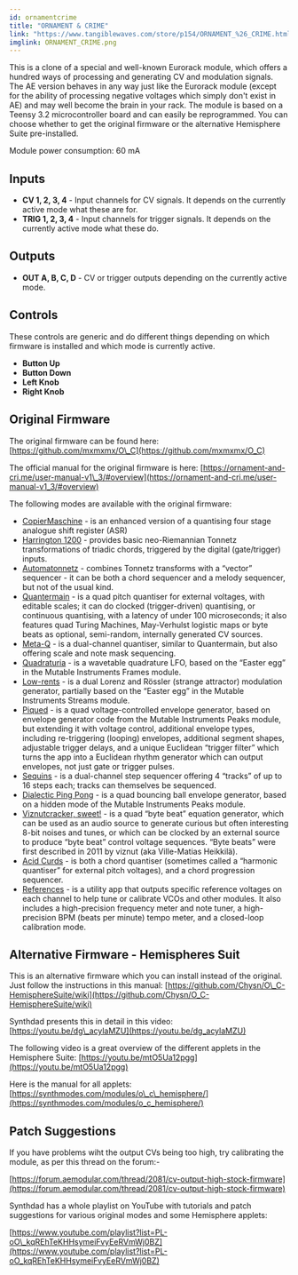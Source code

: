```yaml
---
id: ornamentcrime
title: "ORNAMENT & CRIME"
link: "https://www.tangiblewaves.com/store/p154/ORNAMENT_%26_CRIME.html"
imglink: ORNAMENT_CRIME.png
---
```





This is a clone of a special and well-known Eurorack module, which offers a hundred ways of processing and generating CV and modulation signals. The AE version behaves in any way just like the Eurorack module (except for the ability of processing negative voltages which simply don't exist in AE) and may well become the brain in your rack. The module is based on a Teensy 3.2 microcontroller board and can easily be reprogrammed. You can choose whether to get the original firmware or the alternative Hemisphere Suite pre-installed.

Module power consumption: 60 mA



## Inputs

*   **CV 1, 2, 3, 4** - Input channels for CV signals. It depends on the currently active mode what these are for.
*   **TRIG 1, 2, 3, 4** - Input channels for trigger signals. It depends on the currently active mode what these do.

## Outputs

*   **OUT A, B, C, D** - CV or trigger outputs depending on the currently active mode.

## Controls

These controls are generic and do different things depending on which firmware is installed and which mode is currently active.

*   **Button Up**
*   **Button Down**
*   **Left Knob**
*   **Right Knob**

## Original Firmware

The original firmware can be found here: [https://github.com/mxmxmx/O\_C](https://github.com/mxmxmx/O_C)

The official manual for the original firmware is here: [https://ornament-and-cri.me/user-manual-v1\_3/#overview](https://ornament-and-cri.me/user-manual-v1_3/#overview)

The following modes are available with the original firmware:

*   [CopierMaschine](https://ornament-and-cri.me/user-manual-v1_3/#anchor-copiermaschine) - is an enhanced version of a quantising four stage analogue shift register (ASR)
*   [Harrington 1200](https://ornament-and-cri.me/user-manual-v1_3/#anchor-harrington-1200) - provides basic neo-Riemannian Tonnetz transformations of triadic chords, triggered by the digital (gate/trigger) inputs.
*   [Automatonnetz](https://ornament-and-cri.me/user-manual-v1_3/#anchor-automatonnetz) - combines Tonnetz transforms with a “vector” sequencer - it can be both a chord sequencer and a melody sequencer, but not of the usual kind.
*   [Quantermain](https://ornament-and-cri.me/user-manual-v1_3/#anchor-quantermain) - is a quad pitch quantiser for external voltages, with editable scales; it can do clocked (trigger-driven) quantising, or continuous quantising, with a latency of under 100 microseconds; it also features quad Turing Machines, May-Verhulst logistic maps or byte beats as optional, semi-random, internally generated CV sources.
*   [Meta-Q](https://ornament-and-cri.me/user-manual-v1_3/#anchor-meta-q) - is a dual-channel quantiser, similar to Quantermain, but also offering scale and note mask sequencing.
*   [Quadraturia](https://ornament-and-cri.me/user-manual-v1_3/#anchor-quadraturia) - is a wavetable quadrature LFO, based on the “Easter egg” in the Mutable Instruments Frames module.
*   [Low-rents](https://ornament-and-cri.me/user-manual-v1_3/#anchor-low-rents) - is a dual Lorenz and Rössler (strange attractor) modulation generator, partially based on the “Easter egg” in the Mutable Instruments Streams module.
*   [Piqued](https://ornament-and-cri.me/user-manual-v1_3/#anchor-piqued) - is a quad voltage-controlled envelope generator, based on envelope generator code from the Mutable Instruments Peaks module, but extending it with voltage control, additional envelope types, including re-triggering (looping) envelopes, additional segment shapes, adjustable trigger delays, and a unique Euclidean “trigger filter” which turns the app into a Euclidean rhythm generator which can output envelopes, not just gate or trigger pulses.
*   [Sequins](https://ornament-and-cri.me/user-manual-v1_3/#anchor-sequins) - is a dual-channel step sequencer offering 4 “tracks” of up to 16 steps each; tracks can themselves be sequenced.
*   [Dialectic Ping Pong](https://ornament-and-cri.me/user-manual-v1_3/#anchor-dialectic-ping-pong) - is a quad bouncing ball envelope generator, based on a hidden mode of the Mutable Instruments Peaks module.
*   [Viznutcracker, sweet!](https://ornament-and-cri.me/user-manual-v1_3/#anchor-viznutcracker-sweet) - is a quad “byte beat” equation generator, which can be used as an audio source to generate curious but often interesting 8-bit noises and tunes, or which can be clocked by an external source to produce “byte beat” control voltage sequences. “Byte beats” were first described in 2011 by viznut (aka Ville-Matias Heikkilä).
*   [Acid Curds](https://ornament-and-cri.me/user-manual-v1_3/#anchor-acid-curds) - is both a chord quantiser (sometimes called a “harmonic quantiser” for external pitch voltages), and a chord progression sequencer.
*   [References](https://ornament-and-cri.me/user-manual-v1_3/#anchor-references) - is a utility app that outputs specific reference voltages on each channel to help tune or calibrate VCOs and other modules. It also includes a high-precision frequency meter and note tuner, a high-precision BPM (beats per minute) tempo meter, and a closed-loop calibration mode.

## Alternative Firmware - Hemispheres Suit

This is an alternative firmware which you can install instead of the original. Just follow the instructions in this manual: [https://github.com/Chysn/O\_C-HemisphereSuite/wiki](https://github.com/Chysn/O_C-HemisphereSuite/wiki)

Synthdad presents this in detail in this video: [https://youtu.be/dg\_acylaMZU](https://youtu.be/dg_acylaMZU)

The following video is a great overview of the different applets in the Hemisphere Suite: [https://youtu.be/mtO5Ua12pgg](https://youtu.be/mtO5Ua12pgg)

Here is the manual for all applets: [https://synthmodes.com/modules/o\_c\_hemisphere/](https://synthmodes.com/modules/o_c_hemisphere/)

## Patch Suggestions

If you have problems wiht the output CVs being too high, try calibrating the module, as per this thread on the forum:-

[https://forum.aemodular.com/thread/2081/cv-output-high-stock-firmware](https://forum.aemodular.com/thread/2081/cv-output-high-stock-firmware)

Synthdad has a whole playlist on YouTube with tutorials and patch suggestions for various original modes and some Hemisphere applets:

[https://www.youtube.com/playlist?list=PL-oO\_kqREhTeKHHsymeiFvyEeRVmWj0BZ](https://www.youtube.com/playlist?list=PL-oO_kqREhTeKHHsymeiFvyEeRVmWj0BZ)



